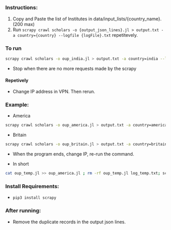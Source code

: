 ##


### Instructions:
1. Copy and Paste the list of Institutes in data/input_lists/{country_name}. (200 max)
2. Run ```scrapy crawl scholars -o {output_json_lines}.jl > output.txt -a country={country} --logfile {logFile}.txt``` repetitevely.

### To run
```bash 
scrapy crawl scholars -o oup_india.jl > output.txt -a country=india --logfile log.txt
```

- Stop when there are no more requests made by the scrapy 

#### Repetively
- Change IP address in VPN. Then rerun.


### Example:
- America
```bash
scrapy crawl scholars -o oup_america.jl > output.txt -a country=america --logfile log.txt
```

- Britain
```bash
scrapy crawl scholars -o oup_britain.jl > output.txt -a country=britain --logfile log.txt
```
- When the program ends, change IP, re-run the command.

- In short 
```bash
cat oup_temp.jl >> oup_america.jl ; rm -rf oup_temp.jl log_temp.txt; scrapy crawl scholars -o oup_temp.jl > output.txt -a country=america --logfile log_temp.txt
```


### Install Requirements:
- ```pip3 install scrapy```

### After running:
- Remove the duplicate records in the output json lines.

